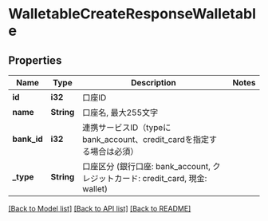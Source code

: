 # WalletableCreateResponseWalletable

## Properties

Name | Type | Description | Notes
------------ | ------------- | ------------- | -------------
**id** | **i32** | 口座ID | 
**name** | **String** | 口座名, 最大255文字 | 
**bank_id** | **i32** | 連携サービスID（typeにbank_account、credit_cardを指定する場合は必須） | 
**_type** | **String** | 口座区分 (銀行口座: bank_account, クレジットカード: credit_card, 現金: wallet) | 

[[Back to Model list]](../README.md#documentation-for-models) [[Back to API list]](../README.md#documentation-for-api-endpoints) [[Back to README]](../README.md)


